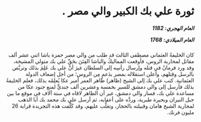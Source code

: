 <h1 dir="rtl">ثورة علي بك الكبير والي مصر  .</h1>

<h5 dir="rtl">العام الهجري:  1182

العام الميلادي: 1768

</h5>

<p dir="rtl">كان الخليفةُ العثماني مصطفى الثالث قد طلب من والي مصر حمزة باشا اثني عشر ألف مقاتل لمحاربة الروس، فأوقعت المماليكُ والباشا الفِتَنَ بحَقِّ علي بك متولي المشيخة، وقد ورد فرمانٌ في قتله وإرسال رأسِه إلى السلطان غيرَ أنَّ علي بك عَلِمَ بذلك وتربَّص بالرسل وقتلهم، وأعلن استقلاله بمصر بدَعمٍ مِن الروس؛ من أجل إضعاف الدولة العثمانية. كتب علي بك إلى الشيخ (ظاهر) ظاهر العمر أمير عكا يُعلِمُه بذلك، فعلم الخليفةُ بذلك فأرسل إلى والي دمشق للسيرِ بخمسة وعشرين ألف جنديٍّ لمنع جنود عكا من مساعدة علي بك، فسار والي دمشق، غير أن الظاهر لاقاه في ستة آلاف في موقع ما بين جبل النيران وبحيرة طبرية، وردَّه على أعقابه، ثم أرسل علي بك محمد بك أبا الذهب لمحاربة الشيخ هامان وقبيلته بالحجاز، وتغلَّب عليهم، وقد كَلَّفت هذه التجريدة قرابة 26 مليون فرنك.</p></br>
